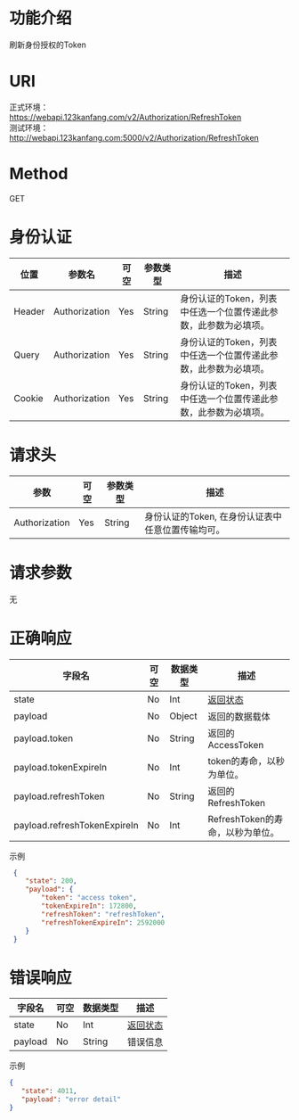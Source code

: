 ﻿功能介绍
========

刷新身份授权的Token

URI
===
正式环境：  
https://webapi.123kanfang.com/v2/Authorization/RefreshToken  
测试环境：  
http://webapi.123kanfang.com:5000/v2/Authorization/RefreshToken

Method
======

GET

身份认证
========

| 位置 | 参数名    | 可空 | 参数类型 | 描述                                                        |
|----------|---------------|----------|--------------|-----|
| Header   | Authorization | Yes      | String       | 身份认证的Token，列表中任选一个位置传递此参数，此参数为必填项。 |
| Query    | Authorization | Yes      | String       | 身份认证的Token，列表中任选一个位置传递此参数，此参数为必填项。 |
| Cookie   | Authorization | Yes      | String       | 身份认证的Token，列表中任选一个位置传递此参数，此参数为必填项。 |

请求头
======

| 参数      | 可空 | 参数类型 | 描述                                          |
|---------------|----------|--------------|---------------------------------------------------|
| Authorization | Yes      | String       | 身份认证的Token, 在身份认证表中任意位置传输均可。 |

请求参数
========

无

正确响应
========

| 字段名                   | 可空 | 数据类型 | 描述  |
|------------------------------|----------|--------------|-----|
| state                        | No       | Int          | [返回状态](../Agreement/APIResponseState.md) |
| payload                      | No       | Object       | 返回的数据载体 |
| payload.token                | No       | String       | 返回的AccessToken |
| payload.tokenExpireIn        | No       | Int          | token的寿命，以秒为单位。 |
| payload.refreshToken         | No       | String       | 返回的RefreshToken  |
| payload.refreshTokenExpireIn | No       | Int          | RefreshToken的寿命，以秒为单位。|

示例
``` json
 {
    "state": 200,
    "payload": {
        "token": "access token",
        "tokenExpireIn": 172800,
        "refreshToken": "refreshToken",
        "refreshTokenExpireIn": 2592000
    }
 }
```

错误响应
========

| 字段名 | 可空 | 数据类型 | 描述 |
|------------|----------|--------------|-------|
| state      | No       | Int          | [返回状态](../Agreement/APIResponseState.md) |
| payload    | No       | String       | 错误信息 |

示例
``` json
{
   "state": 4011,
   "payload": "error detail"
}
```
